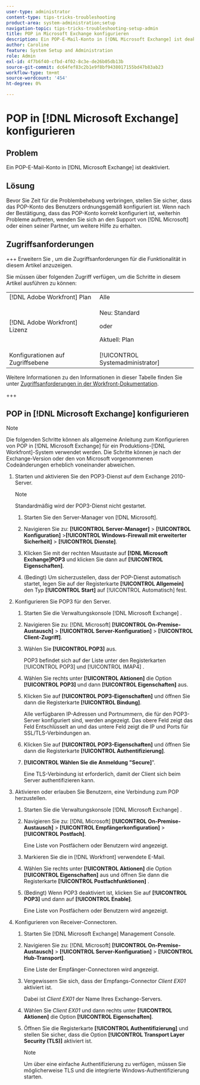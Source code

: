 ```yaml
---
user-type: administrator
content-type: tips-tricks-troubleshooting
product-area: system-administration;setup
navigation-topic: tips-tricks-troubleshooting-setup-admin
title: POP in Microsoft Exchange konfigurieren
description: Ein POP-E-Mail-Konto in [!DNL Microsoft Exchange] ist deaktiviert.
author: Caroline
feature: System Setup and Administration
role: Admin
exl-id: 4f7b6f40-cfbd-4f02-8c3e-de26b05db13b
source-git-commit: dc64fef83c2b1e9f8bf9438017155bd47b83ab23
workflow-type: tm+mt
source-wordcount: '454'
ht-degree: 0%

---
```


# POP in [!DNL Microsoft Exchange] konfigurieren

## Problem

Ein POP-E-Mail-Konto in [!DNL Microsoft Exchange] ist deaktiviert.

## Lösung

Bevor Sie Zeit für die Problembehebung verbringen, stellen Sie sicher, dass das POP-Konto des Benutzers ordnungsgemäß konfiguriert ist. Wenn nach der Bestätigung, dass das POP-Konto korrekt konfiguriert ist, weiterhin Probleme auftreten, wenden Sie sich an den Support von [!DNL Microsoft] oder einen seiner Partner, um weitere Hilfe zu erhalten.

<!--
<p data-mc-conditions="QuicksilverOrClassic.Draft mode">For instructions on integrating a POP account in Adobe Workfront, see .</p>
-->

## Zugriffsanforderungen

+++ Erweitern Sie , um die Zugriffsanforderungen für die Funktionalität in diesem Artikel anzuzeigen.

Sie müssen über folgenden Zugriff verfügen, um die Schritte in diesem Artikel ausführen zu können:

<table style="table-layout:auto"> 
 <col> 
 <col> 
 <tbody> 
  <tr> 
   <td role="rowheader">[!DNL Adobe Workfront] Plan</td> 
   <td>Alle</td> 
  </tr> 
  <tr> 
   <td role="rowheader">[!DNL Adobe Workfront] Lizenz</td> 
   <td>
   <p>Neu: Standard</p>
   <p>oder</p>
   <p>Aktuell: Plan</p></td> 
  </tr> 
  <tr> 
   <td role="rowheader">Konfigurationen auf Zugriffsebene</td> 
   <td>[!UICONTROL Systemadministrator]</td> 
  </tr> 
 </tbody> 
</table>

Weitere Informationen zu den Informationen in dieser Tabelle finden Sie unter [Zugriffsanforderungen in der Workfront-Dokumentation](/help/quicksilver/administration-and-setup/add-users/access-levels-and-object-permissions/access-level-requirements-in-documentation.md).

+++

## POP in [!DNL Microsoft Exchange] konfigurieren

>[!NOTE]
>
>Die folgenden Schritte können als allgemeine Anleitung zum Konfigurieren von POP in [!DNL Microsoft Exchange] für ein Produktions-[!DNL Workfront]-System verwendet werden. Die Schritte können je nach der Exchange-Version oder den von Microsoft vorgenommenen Codeänderungen erheblich voneinander abweichen.

1. Starten und aktivieren Sie den POP3-Dienst auf dem Exchange 2010-Server.

   >[!NOTE]
   >
   >Standardmäßig wird der POP3-Dienst nicht gestartet.

   1. Starten Sie den Server-Manager von [!DNL Microsoft].
   1. Navigieren Sie zu: **[!UICONTROL Server-Manager]** > **[!UICONTROL Konfiguration]** >**[!UICONTROL Windows-Firewall mit erweiterter Sicherheit]** > **[!UICONTROL Dienste]**.

   1. Klicken Sie mit der rechten Maustaste auf **[!DNL Microsoft Exchange]POP3** und klicken Sie dann auf **[!UICONTROL Eigenschaften]**.

   1. (Bedingt) Um sicherzustellen, dass der POP-Dienst automatisch startet, legen Sie auf der Registerkarte **[!UICONTROL Allgemein]** den Typ **[!UICONTROL Start]** auf [!UICONTROL Automatisch] fest.

1. Konfigurieren Sie POP3 für den Server.

   1. Starten Sie die Verwaltungskonsole [!DNL Microsoft Exchange] .
   1. Navigieren Sie zu: [!DNL Microsoft] **[!UICONTROL On-Premise-Austausch]** > **[!UICONTROL Server-Konfiguration]** > **[!UICONTROL Client-Zugriff]**.

   1. Wählen Sie **[!UICONTROL POP3]** aus.

      POP3 befindet sich auf der Liste unter den Registerkarten [!UICONTROL POP3] und [!UICONTROL IMAP4] .

   1. Wählen Sie rechts unter **[!UICONTROL Aktionen]** die Option **[!UICONTROL POP3]** und dann **[!UICONTROL Eigenschaften]** aus.

   1. Klicken Sie auf **[!UICONTROL POP3-Eigenschaften]** und öffnen Sie dann die Registerkarte **[!UICONTROL Bindung]**.

      Alle verfügbaren IP-Adressen und Portnummern, die für den POP3-Server konfiguriert sind, werden angezeigt. Das obere Feld zeigt das Feld Entschlüsselt an und das untere Feld zeigt die IP und Ports für SSL/TLS-Verbindungen an.

   1. Klicken Sie auf **[!UICONTROL POP3-Eigenschaften]** und öffnen Sie dann die Registerkarte **[!UICONTROL Authentifizierung]**.

   1. **[!UICONTROL Wählen Sie die Anmeldung &quot;Secure]**&quot;.

      Eine TLS-Verbindung ist erforderlich, damit der Client sich beim Server authentifizieren kann.

1. Aktivieren oder erlauben Sie Benutzern, eine Verbindung zum POP herzustellen.

   1. Starten Sie die Verwaltungskonsole [!DNL Microsoft Exchange] .
   1. Navigieren Sie zu: [!DNL Microsoft] **[!UICONTROL On-Premise-Austausch]** > **[!UICONTROL Empfängerkonfiguration]** > **[!UICONTROL Postfach]**.

      Eine Liste von Postfächern oder Benutzern wird angezeigt.

   1. Markieren Sie die in [!DNL Workfront] verwendete E-Mail.
   1. Wählen Sie rechts unter **[!UICONTROL Aktionen]** die Option **[!UICONTROL Eigenschaften]** aus und öffnen Sie dann die Registerkarte **[!UICONTROL Postfachfunktionen]** .

   1. (Bedingt) Wenn POP3 deaktiviert ist, klicken Sie auf **[!UICONTROL POP3]** und dann auf **[!UICONTROL Enable]**.

      Eine Liste von Postfächern oder Benutzern wird angezeigt.

1. Konfigurieren von Receiver-Connectoren.

   1. Starten Sie [!DNL Microsoft Exchange] Management Console.
   1. Navigieren Sie zu: [!DNL Microsoft] **[!UICONTROL On-Premise-Austausch]** > **[!UICONTROL Server-Konfiguration]** > **[!UICONTROL Hub-Transport]**.

      Eine Liste der Empfänger-Connectoren wird angezeigt.

   1. Vergewissern Sie sich, dass der Empfangs-Connector *Client* *EX01* aktiviert ist.

      Dabei ist *Client* *EX01* der Name Ihres Exchange-Servers.

   1. Wählen Sie *Client EX01* und dann rechts unter **[!UICONTROL Aktionen]** die Option **[!UICONTROL Eigenschaften]**.

   1. Öffnen Sie die Registerkarte **[!UICONTROL Authentifizierung]** und stellen Sie sicher, dass die Option **[!UICONTROL Transport Layer Security (TLS)]** aktiviert ist.

      >[!NOTE]
      >
      >Um über eine einfache Authentifizierung zu verfügen, müssen Sie möglicherweise TLS und die integrierte Windows-Authentifizierung starten.
